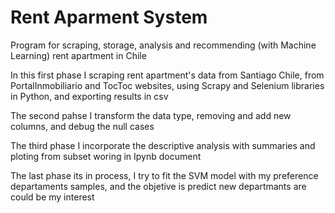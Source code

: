 # Rent Aparment System

Program for scraping, storage, analysis and recommending (with Machine Learning) rent apartment in Chile

In this first phase I scraping rent apartment's data from Santiago Chile, from PortalInmobiliario and TocToc websites, using Scrapy and Selenium libraries in Python, and exporting results in csv

The second pahse I transform the data type, removing and add new columns, and debug the null cases

The third phase I incorporate the descriptive analysis with summaries and ploting from subset woring in Ipynb document

The last phase its in process, I try to fit the SVM model with my preference departaments samples, and the objetive is predict new departmants are could be my interest
